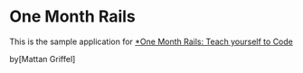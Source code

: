 # One Month Rails

This is the sample application for
[*One Month Rails: Teach yourself to Code](https://onemonthrails.com)

by[Mattan Griffel]
